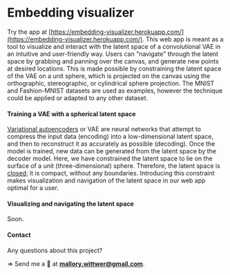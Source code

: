 # Embedding visualizer

Try the app at [https://embedding-visualizer.herokuapp.com/](https://embedding-visualizer.herokuapp.com/). This web app is meant as a tool to visualize and interact with the latent space of a convolutional VAE in an intuitive and user-friendly way. Users can "navigate" through the latent space by grabbing and panning over the canvas, and generate new points at desired locations. This is made possible by constraining the latent space of the VAE on a unit sphere, which is projected on the canvas using the orthographic, stereographic, or cylindrical sphere projection. The MNIST and Fashion-MNIST datasets are used as examples, however the technique could be applied or adapted to any other dataset.

#### Training a VAE with a spherical latent space

[Variational autoencoders](https://en.wikipedia.org/wiki/Variational_autoencoder) or VAE are neural networks that attempt to compress the input data (encoding) into a low-dimensional latent space, and then to reconstruct it as accurately as possible (decoding). Once the model is trained, new data can be generated from the latent space by the decoder model. Here, we have constrained the latent space to lie on the surface of a unit (three-dimensional) sphere. Therefore, the latent space is [closed](https://en.wikipedia.org/wiki/Surface_(topology)#Closed_surfaces); it is compact, without any boundaries. Introducing this constraint makes visualization and navigation of the latent space in our web app optimal for a user.

#### Visualizing and navigating the latent space

Soon.

#### Contact

Any questions about this project?

=> Send me a 📧 at **mallory.wittwer@gmail.com**.

